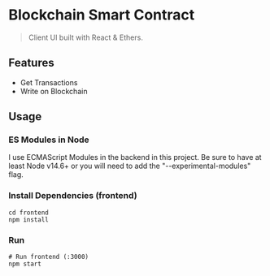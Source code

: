 # Blockchain Smart Contract

> Client UI built with React & Ethers.

## Features

- Get Transactions
- Write on Blockchain

## Usage

### ES Modules in Node

I use ECMAScript Modules in the backend in this project. Be sure to have at least Node v14.6+ or you will need to add the "--experimental-modules" flag.

### Install Dependencies (frontend)

```
cd frontend
npm install
```

### Run

```
# Run frontend (:3000)
npm start

```

